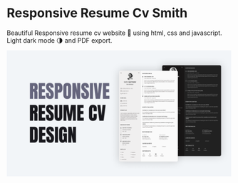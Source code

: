 # Responsive Resume Cv Smith
Beautiful Responsive resume cv website 📄 using html, css and javascript. Light dark mode 🌗 and PDF export.

![Resume cv](/preview.png)

